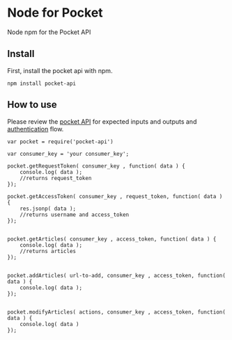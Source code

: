 Node for Pocket
===============

Node npm for the Pocket API

## Install

First, install the pocket api with npm.

`npm install pocket-api`

## How to use

Please review the [pocket API](http://getpocket.com/developer/docs/overview) for expected inputs and outputs and [authentication](http://getpocket.com/developer/docs/authentication) flow.

```
var pocket = require('pocket-api')

var consumer_key = 'your consumer_key';

pocket.getRequestToken( consumer_key , function( data ) {
	console.log( data );
	//returns request_token
});

pocket.getAccessToken( consumer_key , request_token, function( data ) {
	res.jsonp( data );
	//returns username and access_token
});


pocket.getArticles( consumer_key , access_token, function( data ) {
	console.log( data );
	//returns articles
});


pocket.addArticles( url-to-add, consumer_key , access_token, function( data ) {
	console.log( data );
});


pocket.modifyArticles( actions, consumer_key , access_token, function( data ) {
	console.log( data )
});
```
